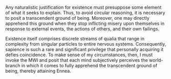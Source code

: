 Any naturalistic justification for existence must presuppose some element of what it seeks to explain. Thus, to avoid circular reasoning, it is necessary to posit a transcendent ground of being. Moreover, one may directly apprehend this ground when they stop inflicting misery upon themselves in response to external events, the actions of others, and their own failings.

Existence itself comprises discrete streams of qualia that range in complexity from singular particles to entire nervous systems. Consequently, sapience is such a rare and significant privilege that personally acquiring it defies coincidence. To make sense of my circumstances, then, I must invoke the MWI and posit that each mind subjectively perceives the world-branch in which it comes to fully apprehend the transcendent ground of being, thereby attaining Ennea.

